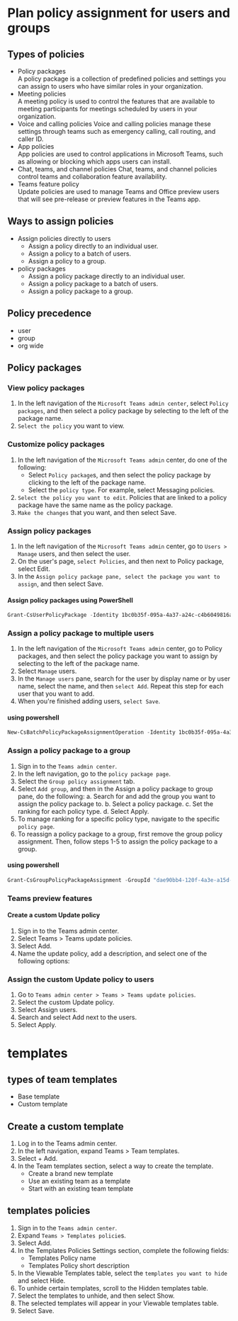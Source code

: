 # Plan policy assignment for users and groups
## Types of policies
- Policy packages  
    A policy package is a collection of predefined policies and settings you can assign to users who have similar roles in your organization.
- Meeting policies  
    A meeting policy is used to control the features that are available to meeting participants for meetings scheduled by users in your organization.
- Voice and calling policies
    Voice and calling policies manage these settings through teams such as emergency calling, call routing, and caller ID.
- App policies  
    App policies are used to control applications in Microsoft Teams, such as allowing or blocking which apps users can install.
- Chat, teams, and channel policies	
    Chat, teams, and channel policies control teams and collaboration feature availability.
- Teams feature policy  
    Update policies are used to manage Teams and Office preview users that will see pre-release or preview features in the Teams app.

## Ways to assign policies
* Assign policies directly to users
    - Assign a policy directly to an individual user.
    - Assign a policy to a batch of users.
    - Assign a policy to a group.
* policy packages 
    - Assign a policy package directly to an individual user.
    - Assign a policy package to a batch of users.
    - Assign a policy package to a group.

## Policy precedence
- user 
- group 
- org wide 

## Policy packages
### View policy packages
1. In the left navigation of the `Microsoft Teams admin center`, select `Policy packages`, and then select a policy package by selecting to the left of the package name.
2. `Select the policy` you want to view.

### Customize policy packages
1. In the left navigation of the `Microsoft Teams admin` center, do one of the following:
    - Select `Policy package`s, and then select the policy package by clicking to the left of the package name.
    - Select the `policy type`. For example, select Messaging policies.
2. `Select the policy you want to edit`. Policies that are linked to a policy package have the same name as the policy package.
3. `Make the changes` that you want, and then select Save.

### Assign policy packages
1. In the left navigation of the `Microsoft Teams admin` center, go to `Users > Manage` users, and then select the user.
2. On the user's page, `select Policies`, and then next to Policy package, select Edit.
3. In the `Assign policy package pane, select the package you want to assign`, and then select Save.

####  Assign policy packages using PowerShell 
```powershell
Grant-CsUserPolicyPackage -Identity 1bc0b35f-095a-4a37-a24c-c4b6049816ab,johndoe@example.com -PackageName Education_PrimaryStudent
```

### Assign a policy package to multiple users
1. In the left navigation of the `Microsoft Teams admin` center, go to Policy packages, and then select the policy package you want to assign by selecting to the left of the package name.
2. Select `Manage` users.
3. In the `Manage users` pane, search for the user by display name or by user name, select the name, and then `select Add`. Repeat this step for each user that you want to add.
4. When you're finished adding users, `select Save`.
#### using powershell
```powershell
New-CsBatchPolicyPackageAssignmentOperation -Identity 1bc0b35f-095a-4a37-a24c-c4b6049816ab,user1@econtoso.com,user2@contoso.com -PackageName Education_PrimaryStudent
```

### Assign a policy package to a group
1. Sign in to the `Teams admin center`.
2. In the left navigation, go to the `policy package page`.
3. Select the `Group policy assignment` tab.
4. Select `Add group`, and then in the Assign a policy package to group pane, do the following:
    a. Search for and add the group you want to assign the policy package to.
    b. Select a policy package.
    c. Set the ranking for each policy type.
    d. Select Apply.
5. To manage ranking for a specific policy type, navigate to the specific `policy page`.
6. To reassign a policy package to a group, first remove the group policy assignment. Then, follow steps 1-5 to assign the policy package to a group.

#### using powershell
```powershell
Grant-CsGroupPolicyPackageAssignment -GroupId "dae90bb4-120f-4a3e-a15d-30f142e79f69" -PackageName "Education_Teacher" -PolicyRankings "TeamsAppSetupPolicy, 1", "TeamsMeetingBroadcastPolicy, 1", "TeamsMeetingPolicy, 2"
```

### Teams preview features

#### Create a custom Update policy
1. Sign in to the Teams admin center.
2. Select Teams > Teams update policies.
3. Select Add.
4. Name the update policy, add a description, and select one of the following options:

### Assign the custom Update policy to users
1. Go to `Teams admin center > Teams > Teams update policies`.
2. Select the custom Update policy.
3. Select Assign users.
4. Search and select Add next to the users.
5. Select Apply.

# templates
## types of team templates
- Base template
- Custom template

## Create a custom template
1. Log in to the Teams admin center.
2. In the left navigation, expand Teams > Team templates.
3. Select + Add.
4. In the Team templates section, select a way to create the template.
    - Create a brand new template
    - Use an existing team as a template
    - Start with an existing team template

## templates policies
1. Sign in to the `Teams admin center`.
2. Expand `Teams > Templates policie`s.
3. Select Add.
4. In the Templates Policies Settings section, complete the following fields:
    - Templates Policy name
    - Templates Policy short description
5. In the Viewable Templates table, select the `templates you want to hide` and select Hide.
6. To unhide certain templates, scroll to the Hidden templates table.
7. Select the templates to unhide, and then select Show.
8. The selected templates will appear in your Viewable templates table.
9. Select Save.

